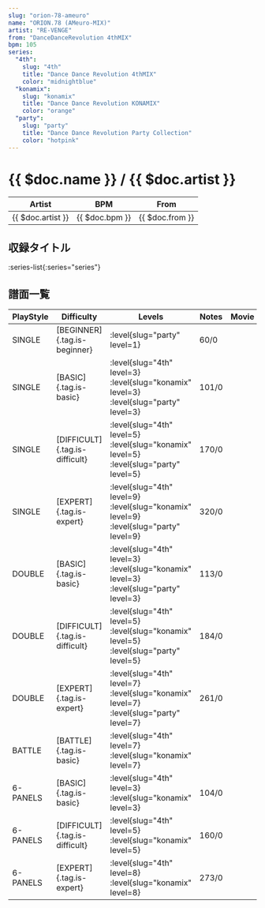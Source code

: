 ```yaml
---
slug: "orion-78-ameuro"
name: "ORION.78 (AMeuro-MIX)"
artist: "RE-VENGE"
from: "DanceDanceRevolution 4thMIX"
bpm: 105
series:
  "4th":
    slug: "4th"
    title: "Dance Dance Revolution 4thMIX"
    color: "midnightblue"
  "konamix":
    slug: "konamix"
    title: "Dance Dance Revolution KONAMIX"
    color: "orange"
  "party":
    slug: "party"
    title: "Dance Dance Revolution Party Collection"
    color: "hotpink"
---
```


# {{ $doc.name }} / {{ $doc.artist }}

|Artist|BPM|From|
|------|---|----|
|{{ $doc.artist }}|{{ $doc.bpm }}|{{ $doc.from }}|

## 収録タイトル

:series-list{:series="series"}

## 譜面一覧

|PlayStyle|Difficulty|Levels|Notes|Movie|
|---------|----------|------|-----|-----|
|SINGLE|[BEGINNER]{.tag.is-beginner}|:level{slug="party" level=1}|60/0||
|SINGLE|[BASIC]{.tag.is-basic}|:level{slug="4th" level=3} :level{slug="konamix" level=3} :level{slug="party" level=3}|101/0||
|SINGLE|[DIFFICULT]{.tag.is-difficult}|:level{slug="4th" level=5} :level{slug="konamix" level=5} :level{slug="party" level=5}|170/0||
|SINGLE|[EXPERT]{.tag.is-expert}|:level{slug="4th" level=9} :level{slug="konamix" level=9} :level{slug="party" level=9}|320/0||
|DOUBLE|[BASIC]{.tag.is-basic}|:level{slug="4th" level=3} :level{slug="konamix" level=3} :level{slug="party" level=3}|113/0||
|DOUBLE|[DIFFICULT]{.tag.is-difficult}|:level{slug="4th" level=5} :level{slug="konamix" level=5} :level{slug="party" level=5}|184/0||
|DOUBLE|[EXPERT]{.tag.is-expert}|:level{slug="4th" level=7} :level{slug="konamix" level=7} :level{slug="party" level=7}|261/0||
|BATTLE|[BATTLE]{.tag.is-basic}|:level{slug="4th" level=7} :level{slug="konamix" level=7}|||
|6-PANELS|[BASIC]{.tag.is-basic}|:level{slug="4th" level=3} :level{slug="konamix" level=3}|104/0||
|6-PANELS|[DIFFICULT]{.tag.is-difficult}|:level{slug="4th" level=5} :level{slug="konamix" level=5}|160/0||
|6-PANELS|[EXPERT]{.tag.is-expert}|:level{slug="4th" level=8} :level{slug="konamix" level=8}|273/0||
